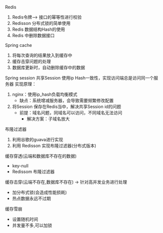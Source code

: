 Redis
1. Redis令牌——> 接口的幂等性进行校验
2. Redisson 分布式锁的简单使用
3. Redis 数据结构Hash的使用
4. Redis 中删除数据接口

Spring cache
1. 将每次查询的结果放入到缓存中
2. 缓存击穿问题的处理
3. 数据库更新时，自动删除缓存中的数据

Spring session
共享Session
使用ip Hash一致性，实现访问端总是访问同一个服务器
实现原理：
1. nginx：使用ip_hash负载均衡模式
    + 缺点：系统增减服务器，会导致需要频繁修改配置
2. 将Session 保存在Redis当中，解决共享Session id的问题
    + 前提：域名问题，同域名可以访问，不同域名无法访问
        + 解决方案：子域名放大

布隆过滤器
1. 利用谷歌的guava进行实现
2. 利用 Redisson 实现布隆过滤器(分布式版本)


缓存穿透(云端和数据库不存在的数据)
+ key-null
+ Redissom 布隆过滤器

缓存击穿(云端不存在,数据库不存在) -> 针对高并发业务进行处理
+ 加分布式锁(会造成性能损耗)
+ 热点数据永远不过期

缓存雪崩
+ 设置随机时间
+ 并发量不多,可以加锁